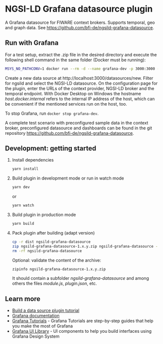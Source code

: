 # NGSI-LD Grafana datasource plugin

A Grafana datasource for FIWARE context brokers. Supports temporal, geo and graph data. See https://github.com/bfi-de/ngsild-grafana-datasource. 

## Run with Grafana

For a test setup, extract the .zip file in the desired directory and execute the following shell command in the same folder (Docker must be running):

```bash
MSYS_NO_PATHCONV=1 docker run --rm -d --name grafana-dev -p 3000:3000 -v $(pwd)/ngsild-grafana-datasource:/var/lib/grafana/plugins/ngsild-grafana-datasource:ro -e GF_PATHS_PLUGINS=/var/lib/grafana/plugins -e GF_PLUGINS_ALLOW_LOADING_UNSIGNED_PLUGINS=ngsild-grafana-datasource -e GF_AUTH_ANONYMOUS_ENABLED=true -e GF_AUTH_ANONYMOUS_ORG_ROLE=Admin -e GF_SERVER_DOMAIN=localhost grafana/grafana:latest
```

Create a new data source at http://localhost:3000/datasources/new. Filter for ngsild and select the NGSI-LD datasource. On the configuration page for the plugin, enter the URLs of the context provider, NGSI-LD broker and the temporal endpoint. With Docker Desktop on Windows the hostname *host.docker.internal* refers to the internal IP address of the host, which can be convenient if the mentioned services run on the host, too.

To stop Grafana, run `docker stop grafana-dev`. 

A complete test scenario with preconfigured sample data in the context broker, preconfigured datasource and dashboards can be found in the git repository https://github.com/bfi-de/ngsild-grafana-datasource. 

## Development: getting started

1. Install dependencies

   ```bash
   yarn install
   ```

2. Build plugin in development mode or run in watch mode

   ```bash
   yarn dev
   ```

   or

   ```bash
   yarn watch
   ```

3. Build plugin in production mode

   ```bash
   yarn build
   ```

4. Pack plugin after building (adapt version)

   ```bash
   cp -r dist ngsild-grafana-datasource
   zip ngsild-grafana-datasource-1.x.y.zip ngsild-grafana-datasource -r
   rm -rf ngsild-grafana-datasource
   ```

   Optional: validate the content of the archive: 

   ```bash
   zipinfo ngsild-grafana-datasource-1.x.y.zip
   ```
   
   It should contain a subfolder *ngsild-grafana-datasource* and among others the files *module.js*, *plugin.json*, etc.

## Learn more

- [Build a data source plugin tutorial](https://grafana.com/tutorials/build-a-data-source-plugin)
- [Grafana documentation](https://grafana.com/docs/)
- [Grafana Tutorials](https://grafana.com/tutorials/) - Grafana Tutorials are step-by-step guides that help you make the most of Grafana
- [Grafana UI Library](https://developers.grafana.com/ui) - UI components to help you build interfaces using Grafana Design System

